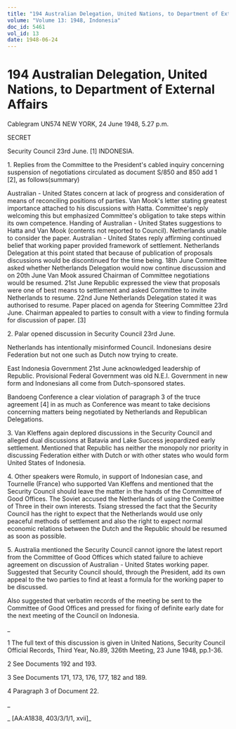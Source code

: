 ```yaml
---
title: "194 Australian Delegation, United Nations, to Department of External Affairs"
volume: "Volume 13: 1948, Indonesia"
doc_id: 5461
vol_id: 13
date: 1948-06-24
---
```


# 194 Australian Delegation, United Nations, to Department of External Affairs

Cablegram UN574 NEW YORK, 24 June 1948, 5.27 p.m.

SECRET

Security Council 23rd June. [1] INDONESIA.

1\. Replies from the Committee to the President's cabled inquiry concerning suspension of negotiations circulated as document S/850 and 850 add 1 [2], as follows(summary)

Australian - United States concern at lack of progress and consideration of means of reconciling positions of parties. Van Mook's letter stating greatest importance attached to his discussions with Hatta. Committee's reply welcoming this but emphasized Committee's obligation to take steps within its own competence. Handing of Australian - United States suggestions to Hatta and Van Mook (contents not reported to Council). Netherlands unable to consider the paper. Australian - United States reply affirming continued belief that working paper provided framework of settlement. Netherlands Delegation at this point stated that because of publication of proposals discussions would be discontinued for the time being. 18th June Committee asked whether Netherlands Delegation would now continue discussion and on 20th June Van Mook assured Chairman of Committee negotiations would be resumed. 21st June Republic expressed the view that proposals were one of best means to settlement and asked Committee to invite Netherlands to resume. 22nd June Netherlands Delegation stated it was authorised to resume. Paper placed on agenda for Steering Committee 23rd June. Chairman appealed to parties to consult with a view to finding formula for discussion of paper. [3]

2\. Palar opened discussion in Security Council 23rd June.

Netherlands has intentionally misinformed Council. Indonesians desire Federation but not one such as Dutch now trying to create.

East Indonesia Government 21st June acknowledged leadership of Republic. Provisional Federal Government was old N.E.I. Government in new form and Indonesians all come from Dutch-sponsored states.

Bandoeng Conference a clear violation of paragraph 3 of the truce agreement [4] in as much as Conference was meant to take decisions concerning matters being negotiated by Netherlands and Republican Delegations.

3\. Van Kleffens again deplored discussions in the Security Council and alleged dual discussions at Batavia and Lake Success jeopardized early settlement. Mentioned that Republic has neither the monopoly nor priority in discussing Federation either with Dutch or with other states who would form United States of Indonesia.

4\. Other speakers were Romulo, in support of Indonesian case, and Tournelle (France) who supported Van Kleffens and mentioned that the Security Council should leave the matter in the hands of the Committee of Good Offices. The Soviet accused the Netherlands of using the Committee of Three in their own interests. Tsiang stressed the fact that the Security Council has the right to expect that the Netherlands would use only peaceful methods of settlement and also the right to expect normal economic relations between the Dutch and the Republic should be resumed as soon as possible.

5\. Australia mentioned the Security Council cannot ignore the latest report from the Committee of Good Offices which stated failure to achieve agreement on discussion of Australian - United States working paper. Suggested that Security Council should, through the President, add its own appeal to the two parties to find at least a formula for the working paper to be discussed.

Also suggested that verbatim records of the meeting be sent to the Committee of Good Offices and pressed for fixing of definite early date for the next meeting of the Council on Indonesia.

_

1 The full text of this discussion is given in United Nations, Security Council Official Records, Third Year, No.89, 326th Meeting, 23 June 1948, pp.1-36.

2 See Documents 192 and 193.

3 See Documents 171, 173, 176, 177, 182 and 189.

4 Paragraph 3 of Document 22.

_

_ [AA:A1838, 403/3/1/1, xvii]_
